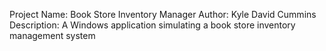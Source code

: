 Project Name: Book Store Inventory Manager
Author: Kyle David Cummins
Description: A Windows application simulating a book store inventory management system
